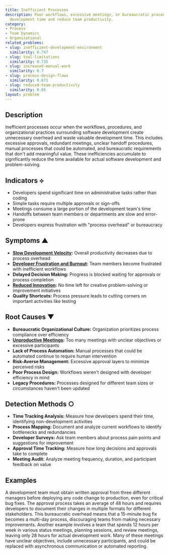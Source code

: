```yaml
---
title: Inefficient Processes
description: Poor workflows, excessive meetings, or bureaucratic procedures waste
  development time and reduce team productivity.
category:
- Process
- Team Dynamics
- Organizational
related_problems:
- slug: inefficient-development-environment
  similarity: 0.747
- slug: tool-limitations
  similarity: 0.735
- slug: increased-manual-work
  similarity: 0.7
- slug: process-design-flaws
  similarity: 0.671
- slug: reduced-team-productivity
  similarity: 0.65
layout: problem
---
```


## Description

Inefficient processes occur when the workflows, procedures, and organizational practices surrounding software development create unnecessary overhead and waste valuable development time. This includes excessive approvals, redundant meetings, unclear handoff procedures, manual processes that could be automated, and bureaucratic requirements that don't add meaningful value. These inefficiencies accumulate to significantly reduce the time available for actual software development and problem-solving.

## Indicators ⟡

- Developers spend significant time on administrative tasks rather than coding
- Simple tasks require multiple approvals or sign-offs
- Meetings consume a large portion of the development team's time
- Handoffs between team members or departments are slow and error-prone
- Developers express frustration with "process overhead" or bureaucracy

## Symptoms ▲

- **[Slow Development Velocity](slow-development-velocity.md):** Overall productivity decreases due to process overhead
- **[Developer Frustration and Burnout](developer-frustration-and-burnout.md):** Team members become frustrated with inefficient workflows
- **Delayed Decision Making:** Progress is blocked waiting for approvals or process completion
- **[Reduced Innovation](reduced-innovation.md):** No time left for creative problem-solving or improvement initiatives
- **Quality Shortcuts:** Process pressure leads to cutting corners on important activities like testing

## Root Causes ▼

- **Bureaucratic Organizational Culture:** Organization prioritizes process compliance over efficiency
- **[Unproductive Meetings](unproductive-meetings.md):** Too many meetings with unclear objectives or excessive participants
- **Lack of Process Automation:** Manual processes that could be automated continue to require human intervention
- **Risk-Averse Management:** Excessive approval layers to minimize perceived risks
- **Poor Process Design:** Workflows weren't designed with developer efficiency in mind
- **Legacy Procedures:** Processes designed for different team sizes or circumstances haven't been updated

## Detection Methods ○

- **Time Tracking Analysis:** Measure how developers spend their time, identifying non-development activities
- **Process Mapping:** Document and analyze current workflows to identify bottlenecks and redundancies
- **Developer Surveys:** Ask team members about process pain points and suggestions for improvement
- **Approval Time Tracking:** Measure how long decisions and approvals take to complete
- **Meeting Audit:** Analyze meeting frequency, duration, and participant feedback on value

## Examples

A development team must obtain written approval from three different managers before deploying any code change to production, even for critical bug fixes. The approval process takes an average of 48 hours and requires developers to document their changes in multiple formats for different stakeholders. This bureaucratic overhead means that a 15-minute bug fix becomes a multi-day process, discouraging teams from making necessary improvements. Another example involves a team that spends 12 hours per week in various status meetings, planning sessions, and review meetings, leaving only 28 hours for actual development work. Many of these meetings have unclear objectives, include unnecessary participants, and could be replaced with asynchronous communication or automated reporting.